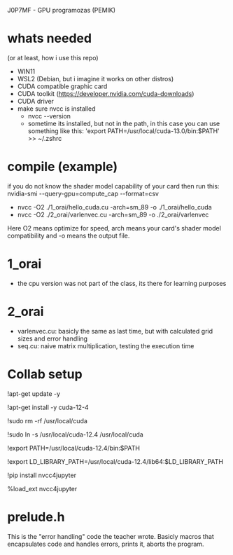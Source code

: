 J0P7MF - GPU programozas (PEMIK)

# whats needed
(or at least, how i use this repo)
- WIN11
- WSL2 (Debian, but i imagine it works on other distros)
- CUDA compatible graphic card
- CUDA toolkit (https://developer.nvidia.com/cuda-downloads)
- CUDA driver
- make sure nvcc is installed
  - nvcc --version
  - sometime its installed, but not in the path, in this case you can use something like this: 'export PATH=/usr/local/cuda-13.0/bin:$PATH' >> ~/.zshrc

# compile (example)
if you do not know the shader model capability of your card then run this: nvidia-smi --query-gpu=compute_cap --format=csv

- nvcc -O2 ./1_orai/hello_cuda.cu -arch=sm_89 -o ./1_orai/hello_cuda
- nvcc -O2 ./2_orai/varlenvec.cu -arch=sm_89 -o ./2_orai/varlenvec

Here O2 means optimize for speed, arch means your card's shader model compatibility and -o means the output file.

# 1_orai
- the cpu version was not part of the class, its there for learning purposes

# 2_orai
- varlenvec.cu: basicly the same as last time, but with calculated grid sizes and error handling
- seq.cu: naive matrix multiplication, testing the execution time

# Collab setup
!apt-get update -y

!apt-get install -y cuda-12-4

!sudo rm -rf /usr/local/cuda

!sudo ln -s /usr/local/cuda-12.4 /usr/local/cuda

!export PATH=/usr/local/cuda-12.4/bin:$PATH

!export LD_LIBRARY_PATH=/usr/local/cuda-12.4/lib64:$LD_LIBRARY_PATH

!pip install nvcc4jupyter

%load_ext nvcc4jupyter

# prelude.h

This is the "error handling" code the teacher wrote. Basicly macros that encapsulates code and handles errors, prints it, aborts the program.
